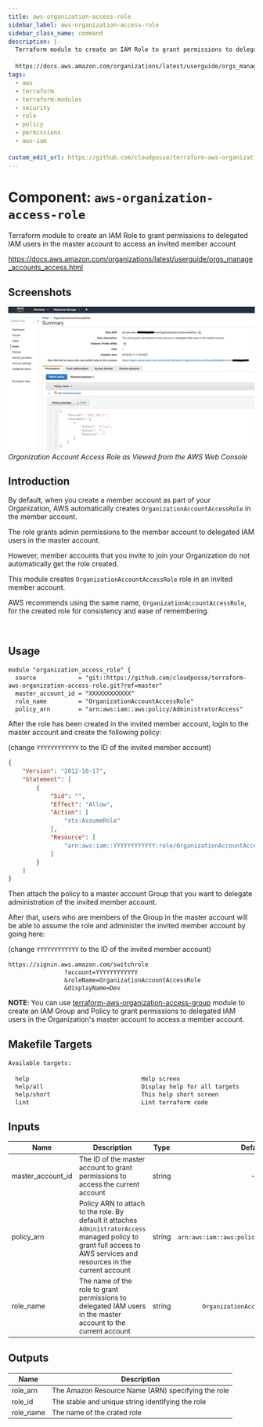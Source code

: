 ```yaml
---
title: aws-organization-access-role
sidebar_label: aws-organization-access-role
sidebar_class_name: command
description: |-
  Terraform module to create an IAM Role to grant permissions to delegated IAM users in the master account to access an invited member account

  https://docs.aws.amazon.com/organizations/latest/userguide/orgs_manage_accounts_access.html
tags:
  - aws
  - terraform
  - terraform-modules
  - security
  - role
  - policy
  - permissions
  - aws-iam

custom_edit_url: https://github.com/cloudposse/terraform-aws-organization-access-role/edit/master/README.md
---
```


# Component: `aws-organization-access-role`
Terraform module to create an IAM Role to grant permissions to delegated IAM users in the master account to access an invited member account

https://docs.aws.amazon.com/organizations/latest/userguide/orgs_manage_accounts_access.html


## Screenshots


![OrganizationAccountAccessRole](images/OrganizationAccountAccessRole.png)
*Organization Account Access Role as Viewed from the AWS Web Console*


## Introduction

By default, when you create a member account as part of your Organization, AWS automatically creates `OrganizationAccountAccessRole` in the member account.

The role grants admin permissions to the member account to delegated IAM users in the master account.

However, member accounts that you invite to join your Organization do not automatically get the role created.

This module creates `OrganizationAccountAccessRole` role in an invited member account.

AWS recommends using the same name, `OrganizationAccountAccessRole`, for the created role for consistency and ease of remembering.

<br/>



## Usage

```hcl
module "organization_access_role" {
  source            = "git::https://github.com/cloudposse/terraform-aws-organization-access-role.git?ref=master"
  master_account_id = "XXXXXXXXXXXX"
  role_name         = "OrganizationAccountAccessRole"
  policy_arn        = "arn:aws:iam::aws:policy/AdministratorAccess"
```


After the role has been created in the invited member account, login to the master account and create the following policy:

(change `YYYYYYYYYYYY` to the ID of the invited member account)

```json
{
    "Version": "2012-10-17",
    "Statement": [
        {
            "Sid": "",
            "Effect": "Allow",
            "Action": [
                "sts:AssumeRole"
            ],
            "Resource": [
                "arn:aws:iam::YYYYYYYYYYYY:role/OrganizationAccountAccessRole"
            ]
        }
    ]
}
```


Then attach the policy to a master account Group that you want to delegate administration of the invited member account.

After that, users who are members of the Group in the master account will be able to assume the role and administer the invited member account by going here:

(change `YYYYYYYYYYYY` to the ID of the invited member account)

```
https://signin.aws.amazon.com/switchrole
                ?account=YYYYYYYYYYYY
                &roleName=OrganizationAccountAccessRole
                &displayName=Dev
```


__NOTE__: You can use [terraform-aws-organization-access-group](https://github.com/cloudposse/terraform-aws-organization-access-group) module
to create an IAM Group and Policy to grant permissions to delegated IAM users in the Organization's master account to access a member account.






## Makefile Targets
```
Available targets:

  help                                Help screen
  help/all                            Display help for all targets
  help/short                          This help short screen
  lint                                Lint terraform code

```

## Inputs

| Name | Description | Type | Default | Required |
|------|-------------|:----:|:-----:|:-----:|
| master_account_id | The ID of the master account to grant permissions to access the current account | string | - | yes |
| policy_arn | Policy ARN to attach to the role. By default it attaches `AdministratorAccess` managed policy to grant full access to AWS services and resources in the current account | string | `arn:aws:iam::aws:policy/AdministratorAccess` | no |
| role_name | The name of the role to grant permissions to delegated IAM users in the master account to the current account | string | `OrganizationAccountAccessRole` | no |

## Outputs

| Name | Description |
|------|-------------|
| role_arn | The Amazon Resource Name (ARN) specifying the role |
| role_id | The stable and unique string identifying the role |
| role_name | The name of the crated role |



